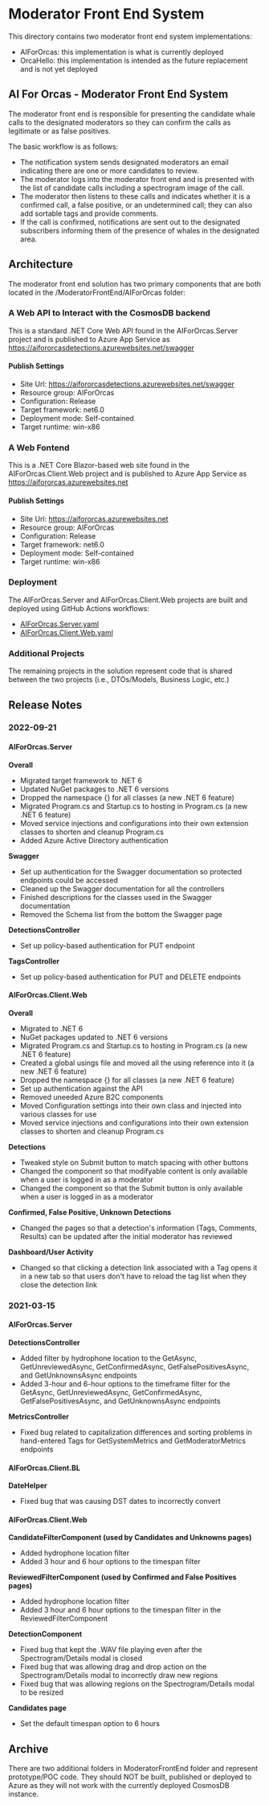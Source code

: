 # Moderator Front End System

This directory contains two moderator front end system implementations:

* AIForOrcas: this implementation is what is currently deployed
* OrcaHello: this implementation is intended as the future replacement and is not yet deployed

## AI For Orcas - Moderator Front End System

The moderator front end is responsible for presenting the candidate whale calls to the designated moderators so they can confirm the calls as legitimate or as false positives.

The basic workflow is as follows:
- The notification system sends designated moderators an email indicating there are one or more candidates to review.
- The moderator logs into the moderator front end and is presented with the list of candidate calls including a spectrogram image of the call.
- The moderator then listens to these calls and indicates whether it is a confirmed call, a false positive, or an undetermined call; they can also add sortable tags and provide comments.
- If the call is confirmed, notifications are sent out to the designated subscribers informing them of the presence of whales in the designated area.

## Architecture
The moderator front end solution has two primary components that are both located in the /ModeratorFrontEnd/AIForOrcas folder:

### A Web API to Interact with the CosmosDB backend
This is a standard .NET Core Web API found in the AIForOrcas.Server project and is published to Azure App Service as https://aifororcasdetections.azurewebsites.net/swagger

#### Publish Settings
- Site Url: https://aifororcasdetections.azurewebsites.net/swagger
- Resource group: AIForOrcas
- Configuration: Release
- Target framework: net6.0
- Deployment mode: Self-contained
- Target runtime: win-x86

### A Web Fontend
This is a .NET Core Blazor-based web site found in the AIForOrcas.Client.Web project and is published to Azure App Service as https://aifororcas.azurewebsites.net

#### Publish Settings
- Site Url: https://aifororcas.azurewebsites.net
- Resource group: AIForOrcas
- Configuration: Release
- Target framework: net6.0
- Deployment mode: Self-contained
- Target runtime: win-x86

### Deployment
The AIForOrcas.Server and AIForOrcas.Client.Web projects are built and deployed using GitHub Actions workflows:
* [AIForOrcas.Server.yaml](/.github/workflows/AIForOrcas.Server.yaml)
* [AIForOrcas.Client.Web.yaml](/.github/workflows/AIForOrcas.Client.Web.yaml)

### Additional Projects
The remaining projects in the solution represent code that is shared between the two projects (i.e., DTOs/Models, Business Logic, etc.)

## Release Notes

### 2022-09-21
#### AIForOrcas.Server
**Overall**
- Migrated target framework to .NET 6
- Updated NuGet packages to .NET 6 versions
- Dropped the namespace {} for all classes (a new .NET 6 feature)
- Migrated Program.cs and Startup.cs to hosting in Program.cs (a new .NET 6 feature)
- Moved service injections and configurations into their own extension classes to shorten and cleanup Program.cs
- Added Azure Active Directory authentication

**Swagger**
- Set up authentication for the Swagger documentation so protected endpoints could be accessed
- Cleaned up the Swagger documentation for all the controllers
- Finished descriptions for the classes used in the Swagger documentation
- Removed the Schema list from the bottom the Swagger page

**DetectionsController**
- Set up policy-based authentication for PUT endpoint

**TagsController**
- Set up policy-based authentication for PUT and DELETE endpoints

#### AIForOrcas.Client.Web
**Overall**
- Migrated to .NET 6
- NuGet packages updated to .NET 6 versions
- Migrated Program.cs and Startup.cs to hosting in Program.cs (a new .NET 6 feature)
- Created a global usings file and moved all the using reference into it (a new .NET 6 feature)
- Dropped the namespace {} for all classes (a new .NET 6 feature)
- Set up authentication against the API
- Removed uneeded Azure B2C components
- Moved Configuration settings into their own class and injected into various classes for use
- Moved service injections and configurations into their own extension classes to shorten and cleanup Program.cs

**Detections**
- Tweaked style on Submit button to match spacing with other buttons
- Changed the component so that modifyable content is only available when a user is logged in as a moderator
- Changed the component so that the Submit button is only available when a user is logged in as a moderator

**Confirmed, False Positive, Unknown Detections**
- Changed the pages so that a detection's information (Tags, Comments, Results) can be updated after the initial moderator has reviewed

**Dashboard/User Activity**
- Changed so that clicking a detection link associated with a Tag opens it in a new tab so that
  users don't have to reload the tag list when they close the detection link

### 2021-03-15
#### AIForOrcas.Server
**DetectionsController**
- Added filter by hydrophone location to the GetAsync, GetUnreviewedAsync, GetConfirmedAsync, GetFalsePositivesAsync, and GetUnknownsAsync endpoints
- Added 3-hour and 6-hour options to the timeframe filter for the GetAsync, GetUnreviewedAsync, GetConfirmedAsync, GetFalsePositivesAsync, and GetUnknownsAsync endpoints

**MetricsController**
- Fixed bug related to capitalization differences and sorting problems in hand-entered Tags for GetSystemMetrics and GetModeratorMetrics endpoints

#### AIForOrcas.Client.BL
**DateHelper**
- Fixed bug that was causing DST dates to incorrectly convert

#### AIForOrcas.Client.Web
**CandidateFilterComponent (used by Candidates and Unknowns pages)**
- Added hydrophone location filter
- Added 3 hour and 6 hour options to the timespan filter

**ReviewedFilterComponent (used by Confirmed and False Positives pages)**
- Added hydrophone location filter
- Added 3 hour and 6 hour options to the timespan filter in the ReviewedFilterComponent 

**DetectionComponent**
- Fixed bug that kept the .WAV file playing even after the Spectrogram/Details modal is closed
- Fixed bug that was allowing drag and drop action on the Spectrogram/Details modal to incorrectly draw new regions
- Fixed bug that was allowing regions on the Spectrogram/Details modal to be resized

**Candidates page**
- Set the default timespan option to 6 hours 

## Archive
There are two additional folders in ModeratorFrontEnd folder and represent prototype/POC code. They should NOT be built, published or deployed to Azure as they will not work with the currently deployed CosmosDB instance.
